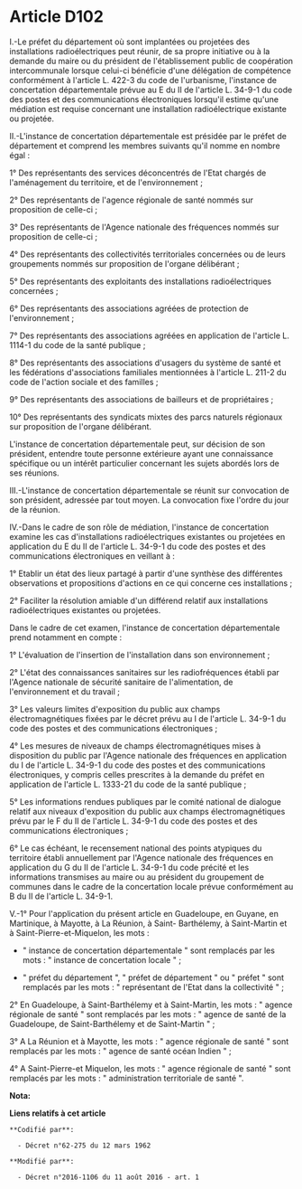 # Article D102

I.-Le préfet du département où sont implantées ou projetées des installations radioélectriques peut réunir, de sa propre
initiative ou à la demande du maire ou du président de l'établissement public de coopération intercommunale lorsque celui-ci
bénéficie d'une délégation de compétence conformément à l'article L. 422-3 du code de l'urbanisme, l'instance de concertation
départementale prévue au E du II de l'article L. 34-9-1 du code des postes et des communications électroniques lorsqu'il
estime qu'une médiation est requise concernant une installation radioélectrique existante ou projetée. 

II.-L'instance de concertation départementale est présidée par le préfet de département et comprend les membres suivants
qu'il nomme en nombre égal : 

1° Des représentants des services déconcentrés de l'Etat chargés de l'aménagement du territoire, et de l'environnement ; 

2° Des représentants de l'agence régionale de santé nommés sur proposition de celle-ci ; 

3° Des représentants de l'Agence nationale des fréquences nommés sur proposition de celle-ci ; 

4° Des représentants des collectivités territoriales concernées ou de leurs groupements nommés sur proposition de l'organe
délibérant ; 

5° Des représentants des exploitants des installations radioélectriques concernées ; 

6° Des représentants des associations agréées de protection de l'environnement ; 

7° Des représentants des associations agréées en application de l'article L. 1114-1 du code de la santé publique ; 

8° Des représentants des associations d'usagers du système de santé et les fédérations d'associations familiales mentionnées
à l'article L. 211-2 du code de l'action sociale et des familles ; 

9° Des représentants des associations de bailleurs et de propriétaires ; 

10° Des représentants des syndicats mixtes des parcs naturels régionaux sur proposition de l'organe délibérant. 

L'instance de concertation départementale peut, sur décision de son président, entendre toute personne extérieure ayant une
connaissance spécifique ou un intérêt particulier concernant les sujets abordés lors de ses réunions. 

III.-L'instance de concertation départementale se réunit sur convocation de son président, adressée par tout moyen. La
convocation fixe l'ordre du jour de la réunion. 

IV.-Dans le cadre de son rôle de médiation, l'instance de concertation examine les cas d'installations radioélectriques
existantes ou projetées en application du E du II de l'article L. 34-9-1 du code des postes et des communications
électroniques en veillant à : 

1° Etablir un état des lieux partagé à partir d'une synthèse des différentes observations et propositions d'actions en ce qui
concerne ces installations ; 

2° Faciliter la résolution amiable d'un différend relatif aux installations radioélectriques existantes ou projetées. 

Dans le cadre de cet examen, l'instance de concertation départementale prend notamment en compte : 

1° L'évaluation de l'insertion de l'installation dans son environnement ; 

2° L'état des connaissances sanitaires sur les radiofréquences établi par l'Agence nationale de sécurité sanitaire de
l'alimentation, de l'environnement et du travail ; 

3° Les valeurs limites d'exposition du public aux champs électromagnétiques fixées par le décret prévu au I de l'article L.
34-9-1 du code des postes et des communications électroniques ; 

4° Les mesures de niveaux de champs électromagnétiques mises à disposition du public par l'Agence nationale des fréquences en
application du I de l'article L. 34-9-1 du code des postes et des communications électroniques, y compris celles prescrites à
la demande du préfet en application de l'article L. 1333-21 du code de la santé publique ; 

5° Les informations rendues publiques par le comité national de dialogue relatif aux niveaux d'exposition du public aux
champs électromagnétiques prévu par le F du II de l'article L. 34-9-1 du code des postes et des communications
électroniques ; 

6° Le cas échéant, le recensement national des points atypiques du territoire établi annuellement par l'Agence nationale des
fréquences en application du G du II de l'article L. 34-9-1 du code précité et les informations transmises au maire ou au
président du groupement de communes dans le cadre de la concertation locale prévue conformément au B du II de l'article L.
34-9-1. 

V.-1° Pour l'application du présent article en Guadeloupe, en Guyane, en Martinique, à Mayotte, à La Réunion, à Saint-
Barthélemy, à Saint-Martin et à Saint-Pierre-et-Miquelon, les mots : 

- " instance de concertation départementale " sont remplacés par les mots : " instance de concertation locale " ; 

- " préfet du département ", " préfet de département " ou " préfet " sont remplacés par les mots : " représentant de l'Etat
dans la collectivité " ; 

2° En Guadeloupe, à Saint-Barthélemy et à Saint-Martin, les mots : " agence régionale de santé " sont remplacés par les
mots : " agence de santé de la Guadeloupe, de Saint-Barthélemy et de Saint-Martin " ; 

3° A La Réunion et à Mayotte, les mots : " agence régionale de santé " sont remplacés par les mots : " agence de santé océan
Indien " ; 

4° A Saint-Pierre-et Miquelon, les mots : " agence régionale de santé " sont remplacés par les mots : " administration
territoriale de santé ".

**Nota:**



**Liens relatifs à cet article**

	**Codifié par**:

	  - Décret n°62-275 du 12 mars 1962

	**Modifié par**:

	  - Décret n°2016-1106 du 11 août 2016 - art. 1
